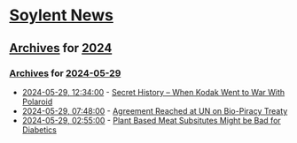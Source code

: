 # [Soylent News](../../../README.md)

## [Archives](../../index.md) for [2024](../index.md)

### [Archives](../../index.md) for [2024-05-29](index.md)

* [2024-05-29, 12:34:00](https://soylentnews.org/article.pl?sid=24/05/27/185234&from=rss) - [Secret History – When Kodak Went to War With Polaroid](https://soylentnews.org/article.pl?sid=24/05/27/185234&from=rss)
* [2024-05-29, 07:48:00](https://soylentnews.org/article.pl?sid=24/05/27/181248&from=rss) - [Agreement Reached at UN on Bio-Piracy Treaty](https://soylentnews.org/article.pl?sid=24/05/27/181248&from=rss)
* [2024-05-29, 02:55:00](https://soylentnews.org/article.pl?sid=24/05/27/1336247&from=rss) - [Plant Based Meat Subsitutes Might be Bad for Diabetics](https://soylentnews.org/article.pl?sid=24/05/27/1336247&from=rss)
